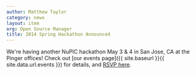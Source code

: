 ```yaml
---
author: Matthew Taylor
category: news
layout: item
org: Open Source Manager
title: 2014 Spring Hackathon Announced
---
```


We're having another NuPIC hackathon May 3 & 4 in San Jose, CA at the Pinger
offices! Check out [our events page]({{ site.baseurl }}{{ site.data.url.events }})
for details, and [RSVP here](http://www.meetup.com/numenta/events/166009152/).
